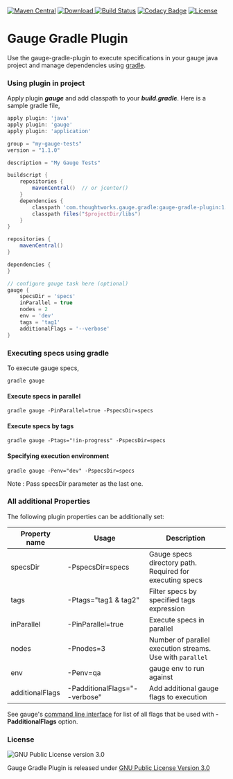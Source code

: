 [![Maven Central](https://img.shields.io/maven-central/v/com.thoughtworks.gauge.gradle/gauge-gradle-plugin.svg)](http://search.maven.org/#search%7Cga%7C1%7Ca%3A%22pinlock%22)
[![Download](https://api.bintray.com/packages/manupsunny/maven/gauge-gradle-plugin/images/download.svg) ](https://bintray.com/manupsunny/maven/gauge-gradle-plugin/_latestVersion)
[![Build Status](https://snap-ci.com/manupsunny/gauge-gradle-plugin/branch/master/build_image)](https://snap-ci.com/manupsunny/gauge-gradle-plugin/branch/master)
[![Codacy Badge](https://api.codacy.com/project/badge/grade/d4d3e7d6c4ce4fa3a79f2790167fd511)](https://www.codacy.com/app/manupsunny/gauge-gradle-plugin)
[![License](http://img.shields.io/:license-gpl3-blue.svg)](https://www.gnu.org/licenses/gpl.txt)


# Gauge Gradle Plugin

Use the gauge-gradle-plugin to execute specifications in your gauge java project and manage dependencies using [gradle](http://gradle.org//).

### Using plugin in project

Apply plugin ***gauge*** and add classpath to your ***build.gradle***. Here is a sample gradle file,

````groovy
apply plugin: 'java'
apply plugin: 'gauge'
apply plugin: 'application'

group = "my-gauge-tests"
version = "1.1.0"

description = "My Gauge Tests"

buildscript {
    repositories {
        mavenCentral()  // or jcenter()
    }
    dependencies {
        classpath 'com.thoughtworks.gauge.gradle:gauge-gradle-plugin:1.1.0'
        classpath files("$projectDir/libs")
    }
}

repositories {
    mavenCentral()
}

dependencies {
}

// configure gauge task here (optional)
gauge {
    specsDir = 'specs'
    inParallel = true
    nodes = 2
    env = 'dev'
    tags = 'tag1'
    additionalFlags = '--verbose'
}

````

### Executing specs using gradle
To execute gauge specs,

````
gradle gauge
````

#### Execute specs in parallel
```
gradle gauge -PinParallel=true -PspecsDir=specs
```
#### Execute specs by tags
```
gradle gauge -Ptags="!in-progress" -PspecsDir=specs
```
#### Specifying execution environment
```
gradle gauge -Penv="dev" -PspecsDir=specs
```

Note : Pass specsDir parameter as the last one.

### All additional Properties
The following plugin properties can be additionally set:

|Property name|Usage|Description|
|-------------|-----|-----------|
|specsDir| -PspecsDir=specs| Gauge specs directory path. Required for executing specs|
|tags    | -Ptags="tag1 & tag2" |Filter specs by specified tags expression|
|inParallel| -PinParallel=true | Execute specs in parallel|
|nodes    | -Pnodes=3 | Number of parallel execution streams. Use with ```parallel```|
|env      | -Penv=qa  | gauge env to run against  |
|additionalFlags| -PadditionalFlags="--verbose" | Add additional gauge flags to execution|


See gauge's [command line interface](http://getgauge.io/documentation/user/current/cli/index.html) for list of all flags that be used with **-PadditionalFlags** option.


### License

![GNU Public License version 3.0](http://www.gnu.org/graphics/gplv3-127x51.png)

Gauge Gradle Plugin is released under [GNU Public License Version 3.0](http://www.gnu.org/licenses/gpl-3.0.txt)
